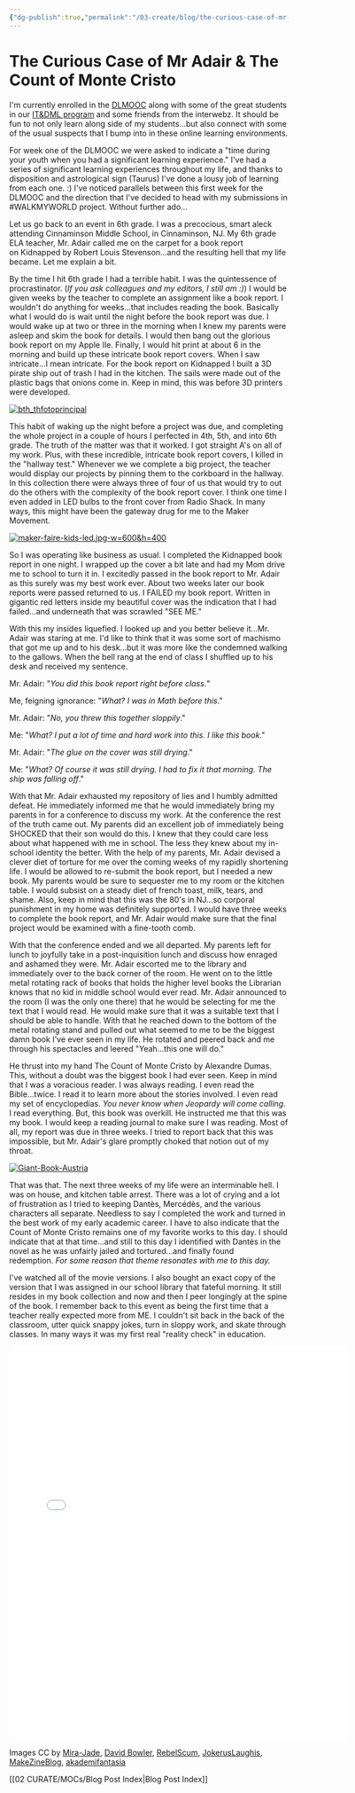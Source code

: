 ```yaml
---
{"dg-publish":true,"permalink":"/03-create/blog/the-curious-case-of-mr-adair-and-the-count-of-monte-cristo/","title":"The Curious Case of Mr. Adair & The Count of Monte Cristo","tags":["walkmyworld"]}
---
```


# The Curious Case of Mr Adair & The Count of Monte Cristo

I'm currently enrolled in the [DLMOOC](http://dlmooc.deeper-learning.org/) along with some of the great students in our [IT&DML program](https://twitter.com/itdml) and some friends from the interwebz. It should be fun to not only learn along side of my students...but also connect with some of the usual suspects that I bump into in these online learning environments.

For week one of the DLMOOC we were asked to indicate a "time during your youth when you had a significant learning experience." I've had a series of significant learning experiences throughout my life, and thanks to disposition and astrological sign (Taurus) I've done a lousy job of learning from each one. :) I've noticed parallels between this first week for the DLMOOC and the direction that I've decided to head with my submissions in #WALKMYWORLD project. Without further ado...

Let us go back to an event in 6th grade. I was a precocious, smart aleck attending Cinnaminson Middle School, in Cinnaminson, NJ. My 6th grade ELA teacher, Mr. Adair called me on the carpet for a book report on Kidnapped by Robert Louis Stevenson...and the resulting hell that my life became. Let me explain a bit.

By the time I hit 6th grade I had a terrible habit. I was the quintessence of procrastinator. (_If you ask colleagues and my editors, I still am :)_) I would be given weeks by the teacher to complete an assignment like a book report. I wouldn't do anything for weeks...that includes reading the book. Basically what I would do is wait until the night before the book report was due. I would wake up at two or three in the morning when I knew my parents were asleep and skim the book for details. I would then bang out the glorious book report on my Apple IIe. Finally, I would hit print at about 6 in the morning and build up these intricate book report covers. When I saw intricate...I mean intricate. For the book report on Kidnapped I built a 3D pirate ship out of trash I had in the kitchen. The sails were made out of the plastic bags that onions come in. Keep in mind, this was before 3D printers were developed.

[![bth_thfotoprincipal](images/bth_thfotoprincipal.gif)](http://wiobyrne.com/wp-content/uploads/2014/01/bth_thfotoprincipal.gif)

This habit of waking up the night before a project was due, and completing the whole project in a couple of hours I perfected in 4th, 5th, and into 6th grade. The truth of the matter was that it worked. I got straight A's on all of my work. Plus, with these incredible, intricate book report covers, I killed in the "hallway test." Whenever we we complete a big project, the teacher would display our projects by pinning them to the corkboard in the hallway. In this collection there were always three of four of us that would try to out do the others with the complexity of the book report cover. I think one time I even added in LED bulbs to the front cover from Radio Shack. In many ways, this might have been the gateway drug for me to the Maker Movement.

[![maker-faire-kids-led.jpg-w=600&h=400](images/maker-faire-kids-led.jpg-w600h400-470x260.jpg)](http://wiobyrne.com/wp-content/uploads/2014/01/maker-faire-kids-led.jpg-w600h400.jpg)

So I was operating like business as usual. I completed the Kidnapped book report in one night. I wrapped up the cover a bit late and had my Mom drive me to school to turn it in. I excitedly passed in the book report to Mr. Adair as this surely was my best work ever. About two weeks later our book reports were passed returned to us. I FAILED my book report. Written in gigantic red letters inside my beautiful cover was the indication that I had failed...and underneath that was scrawled "SEE ME."

With this my insides liquefied. I looked up and you better believe it...Mr. Adair was staring at me. I'd like to think that it was some sort of machismo that got me up and to his desk...but it was more like the condemned walking to the gallows. When the bell rang at the end of class I shuffled up to his desk and received my sentence.

Mr. Adair: "_You did this book report right before class._"

Me, feigning ignorance: "_What? I was in Math before this_."

Mr. Adair: "_No, you threw this together sloppily_."

Me: "_What? I put a lot of time and hard work into this. I like this book_."

Mr. Adair: "_The glue on the cover was still drying_."

Me: "_What? Of course it was still drying. I had to fix it that morning. The ship was falling off_."

With that Mr. Adair exhausted my repository of lies and I humbly admitted defeat. He immediately informed me that he would immediately bring my parents in for a conference to discuss my work. At the conference the rest of the truth came out. My parents did an excellent job of immediately being SHOCKED that their son would do this. I knew that they could care less about what happened with me in school. The less they knew about my in-school identity the better. With the help of my parents, Mr. Adair devised a clever diet of torture for me over the coming weeks of my rapidly shortening life. I would be allowed to re-submit the book report, but I needed a new book. My parents would be sure to sequester me to my room or the kitchen table. I would subsist on a steady diet of french toast, milk, tears, and shame. Also, keep in mind that this was the 80's in NJ...so corporal punishment in my home was definitely supported. I would have three weeks to complete the book report, and Mr. Adair would make sure that the final project would be examined with a fine-tooth comb.

With that the conference ended and we all departed. My parents left for lunch to joyfully take in a post-inquisition lunch and discuss how enraged and ashamed they were. Mr. Adair escorted me to the library and immediately over to the back corner of the room. He went on to the little metal rotating rack of books that holds the higher level books the Librarian knows that no kid in middle school would ever read. Mr. Adair announced to the room (I was the only one there) that he would be selecting for me the text that I would read. He would make sure that it was a suitable text that I should be able to handle. With that he reached down to the bottom of the metal rotating stand and pulled out what seemed to me to be the biggest damn book I've ever seen in my life. He rotated and peered back and me through his spectacles and leered "Yeah...this one will do."

He thrust into my hand The Count of Monte Cristo by Alexandre Dumas. This, without a doubt was the biggest book I had ever seen. Keep in mind that I was a voracious reader. I was always reading. I even read the Bible...twice. I read it to learn more about the stories involved. I even read my set of encyclopedias. _You never know when Jeopardy will come calling._ I read everything. But, this book was overkill. He instructed me that this was my book. I would keep a reading journal to make sure I was reading. Most of all, my report was due in three weeks. I tried to report back that this was impossible, but Mr. Adair's glare promptly choked that notion out of my throat.

[![Giant-Book-Austria](images/Giant-Book-Austria-470x260.jpg)](http://wiobyrne.com/wp-content/uploads/2014/01/Giant-Book-Austria.jpg)

That was that. The next three weeks of my life were an interminable hell. I was on house, and kitchen table arrest. There was a lot of crying and a lot of frustration as I tried to keeping Dantès, Mercédès, and the various characters all separate. Needless to say I completed the work and turned in the best work of my early academic career. I have to also indicate that the Count of Monte Cristo remains one of my favorite works to this day. I should indicate that at that time...and still to this day I identified with Dantès in the novel as he was unfairly jailed and tortured...and finally found redemption. _For some reason that theme resonates with me to this day._

I've watched all of the movie versions. I also bought an exact copy of the version that I was assigned in our school library that fateful morning. It still resides in my book collection and now and then I peer longingly at the spine of the book. I remember back to this event as being the first time that a teacher really expected more from ME. I couldn't sit back in the back of the classroom, utter quick snappy jokes, turn in sloppy work, and skate through classes. In many ways it was my first real "reality check" in education. 

<iframe src="//instagram.com/p/jhCw1rLVyG/embed/" height="710" width="612" frameborder="0" scrolling="no"></iframe>

Images CC by [Mira-Jade](http://www.deviantart.com/art/The-Count-of-Monte-Cristo-85954797), [David Bowler](http://www.flickr.com/photos/dbowler78/3454512682/), [RebelScum](http://www.rebelscum.com/swsaga/sw02wmcantinawave1.jpg), [JokerusLaughis](http://i151.photobucket.com/albums/s144/JokerusLaughis/GIF/bth_thfotoprincipal.gif), [MakeZineBlog](http://makezineblog.files.wordpress.com/2010/04/maker-faire-kids-led.jpg%3Fw%3D600%26h%3D400), [akademifantasia](http://www.akademifantasia.org/wp-content/uploads/2010/07/Giant-Book-Austria.jpg)

[[02 CURATE/MOCs/Blog Post Index\|Blog Post Index]]